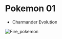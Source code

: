 # Pokemon 01

- Charmander Evolution

![Fire_pokemon](https://cdn.awsli.com.br/600x450/672/672287/produto/29607142/cc05c6ec80.jpg)